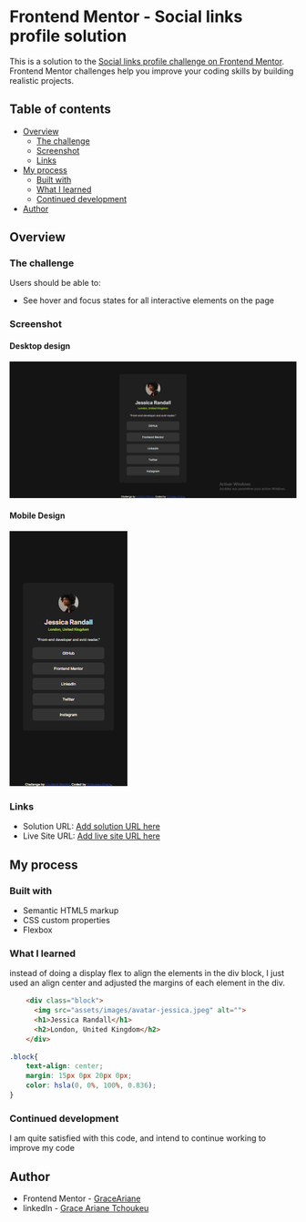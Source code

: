 # Frontend Mentor - Social links profile solution

This is a solution to the [Social links profile challenge on Frontend Mentor](https://www.frontendmentor.io/challenges/social-links-profile-UG32l9m6dQ). Frontend Mentor challenges help you improve your coding skills by building realistic projects. 

## Table of contents

- [Overview](#overview)
  - [The challenge](#the-challenge)
  - [Screenshot](#screenshot)
  - [Links](#links)
- [My process](#my-process)
  - [Built with](#built-with)
  - [What I learned](#what-i-learned)
  - [Continued development](#continued-development)
- [Author](#author)



## Overview

### The challenge

Users should be able to:

- See hover and focus states for all interactive elements on the page

### Screenshot

#### Desktop design
![](./socialProfile.png)

#### Mobile Design
![](./socialeProfile-mobile.png)

### Links

- Solution URL: [Add solution URL here](https://your-solution-url.com)
- Live Site URL: [Add live site URL here](https://your-live-site-url.com)

## My process

### Built with

- Semantic HTML5 markup
- CSS custom properties
- Flexbox


### What I learned

instead of doing a display flex to align the elements in the div block, I just used an align center and adjusted the margins of each element in the div.

```html
    <div class="block">
      <img src="assets/images/avatar-jessica.jpeg" alt="">
      <h1>Jessica Randall</h1>
      <h2>London, United Kingdom</h2>
    </div>
```
```css
.block{
    text-align: center;
    margin: 15px 0px 20px 0px;
    color: hsla(0, 0%, 100%, 0.836);
}
```



### Continued development

I am quite satisfied with this code, and intend to continue working to improve my code



## Author

- Frontend Mentor - [GraceAriane](https://www.frontendmentor.io/profile/GraceAriane)
- linkedIn - [Grace Ariane Tchoukeu](https://www.linkedin.com/in/grace-ariane-tchoukeu-a290b022a)


